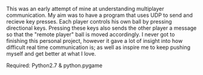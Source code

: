 This was an early attempt of mine at understanding multiplayer communication. My aim was to have a program that uses UDP to send and recieve key presses. Each player controls his own ball by pressing directional keys. Pressing these keys also sends the other player a message so that the "remote player" ball is moved accordingly. I never got to finishing this personal project, however it gave a lot of insight into how difficult real time communication is; as well as inspire me to keep pushing myself and get better at what I love.


Required: Python2.7 & python.pygame
